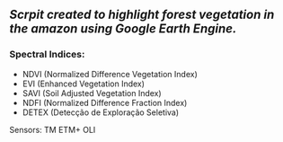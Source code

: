 ## _Scrpit created to highlight forest vegetation in the amazon using Google Earth Engine._

### Spectral Indices:

* NDVI (Normalized Difference Vegetation Index)
* EVI (Enhanced Vegetation Index)
* SAVI (Soil Adjusted Vegetation Index)
* NDFI (Normalized Difference Fraction Index)
* DETEX (Detecção de Exploração Seletiva)

Sensors:
TM
ETM+
OLI
